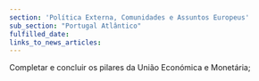 ```yaml
---
section: 'Política Externa, Comunidades e Assuntos Europeus'
sub_section: "Portugal Atlântico"
fulfilled_date:
links_to_news_articles:
---
```


Completar e concluir os pilares da União Económica e Monetária;